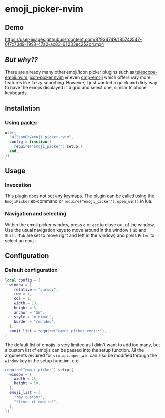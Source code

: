 # emoji_picker-nvim

## Demo
https://user-images.githubusercontent.com/87934749/185742547-6f7c73d9-1998-47a2-ac83-64233ec252c4.mp4

## *But why??*
There are already many other emoji/icon picker plugins such as [telescope-emoji.nvim](https://github.com/xiyaowong/telescope-emoji.nvim), [icon-picker.nvim](https://github.com/ziontee113/icon-picker.nvim) or even [cmp-emoji](https://github.com/hrsh7th/cmp-emoji) which offers way more features like fuzzy searching.
However, I just wanted a quick and dirty way to have the emojis displayed in a grid and select one, similar to phone keyboards.

## Installation
### Using [packer](https://github.com/wbthomason/packer.nvim)
```lua
use({
  "WilsonOh/emoji_picker-nvim",
  config = function()
    require("emoji_picker").setup()
  end,
})
```

## Usage
### Invocation
This plugin does not set any keymaps. The plugin can be called using the `EmojiPicker` ex-command or `require("emoji_picker").open_win()` in lua.
### Navigation and selecting
Within the emoji picker window, press `q` or `esc` to close out of the window. Use the usual navigation keys to move around in the window (`Tab` and `Shift-Tab` are set to move right and left in the window) and press `Enter` to select an emoji.

## Configuration
### Default configuration
```lua
local config = {
  window = {
    relative = "cursor",
    row = 1,
    col = 1,
    width = 20,
    height = 6,
    anchor = "SW",
    style = "minimal",
    border = "rounded",
  },
  emoji_list = require("emoji_picker.emojis"),
}
```
The default list of emojis is very limited as I didn't want to add too many, but a custom list of emojis can be passed into the setup function. All the arguments required for `vim.api.open_win` can also be modified through the `window` key in the setup function.
e.g.
```lua
require("emoji_picker").setup({
  window = {
    width = 25,
    height = 10,
  },
  emoji_list = {
    "*my custom*",
    "*lines of emojis*",
  },
})
```
